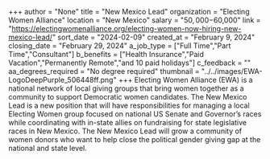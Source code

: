 +++
author = "None"
title = "New Mexico Lead"
organization = "Electing Women Alliance"
location = "New Mexico"
salary = "$50,000-$60,000"
link = "https://electingwomenalliance.org/electing-women-now-hiring-new-mexico-lead/"
sort_date = "2024-02-09"
created_at = "February 9, 2024"
closing_date = "February 29, 2024"
a_job_type = ["Full Time","Part Time","Consultant"]
b_benefits = ["Health Insurance","Paid Vacation","Permanently Remote","and 10 paid holidays"]
c_feedback = ""
aa_degrees_required = "No degree required"
thumbnail = "../../images/EWA-LogoDeepPurple_506448ff.png"
+++
Electing Women Alliance (EWA) is a national network of local giving groups that bring women together as a community to support Democratic women candidates. The New Mexico Lead is a new position that will have responsibilities for managing a local Electing Women group focused on national US Senate and Governor’s races while coordinating with in-state allies on fundraising for state legislative races in New Mexico. The New Mexico Lead will grow a community of women donors who want to help close the political gender giving gap at the national and state level.